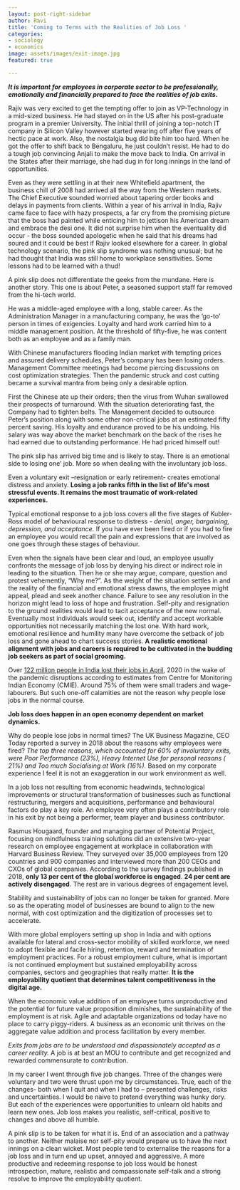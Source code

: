 ```yaml
---
layout: post-right-sidebar
author: Ravi
title: 'Coming to Terms with the Realities of Job Loss '
categories:
- sociology
- economics
image: assets/images/exit-image.jpg
featured: true

---
```

**_It is important for employees in corporate sector to be professionally, emotionally and financially prepared to face the realities of job exits._**

Rajiv was very excited to get the tempting offer to join as VP-Technology in a mid-sized business. He had stayed on in the US after his post-graduate program in a premier University. The initial thrill of joining a top-notch IT company in Silicon Valley however started wearing off after five years of hectic pace at work. Also, the nostalgia bug did bite him too hard. When he got the offer to shift back to Bengaluru, he just couldn’t resist. He had to do a tough job convincing Anjali to make the move back to India. On arrival in the States after their marriage, she had dug in for long innings in the land of opportunities.

Even as they were settling in at their new Whitefield apartment, the business chill of 2008 had arrived all the way from the Western markets. The Chief Executive sounded worried about tapering order books and delays in payments from clients. Within a year of his arrival in India, Rajiv came face to face with hazy prospects, a far cry from the promising picture that the boss had painted while enticing him to jettison his American dream and embrace the desi one. It did not surprise him when the eventuality did occur - the boss sounded apologetic when he said that his dreams had soured and it could be best if Rajiv looked elsewhere for a career. In global technology scenario, the pink slip syndrome was nothing unusual; but he had thought that India was still home to workplace sensitivities. Some lessons had to be learned with a thud!

A pink slip does not differentiate the geeks from the mundane. Here is another story. This one is about Peter, a seasoned support staff far removed from the hi-tech world.

He was a middle-aged employee with a long, stable career. As the Administration Manager in a manufacturing company, he was the ‘go-to’ person in times of exigencies. Loyalty and hard work carried him to a middle management position. At the threshold of fifty-five, he was content both as an employee and as a family man.

With Chinese manufacturers flooding Indian market with tempting prices and assured delivery schedules, Peter’s company has been losing orders. Management Committee meetings had become piercing discussions on cost optimization strategies. Then the pandemic struck and cost cutting became a survival mantra from being only a desirable option.

First the Chinese ate up their orders; then the virus from Wuhan swallowed their prospects of turnaround. With the situation deteriorating fast, the Company had to tighten belts. The Management decided to outsource Peter’s position along with some other non-critical jobs at an estimated fifty percent saving. His loyalty and endurance proved to be his undoing. His salary was way above the market benchmark on the back of the rises he had earned due to outstanding performance. He had priced himself out!

The pink slip has arrived big time and is likely to stay. There is an emotional side to losing one’ job. More so when dealing with the involuntary job loss.

Even a voluntary exit –resignation or early retirement- creates emotional distress and anxiety. **Losing a job ranks fifth in the list of life's most stressful events. It remains the most traumatic of work-related experiences.**

Typical emotional response to a job loss covers all the five stages of Kubler-Ross model of behavioural response to distress - _denial, anger, bargaining, depression, and acceptance._ If you have ever been fired or if you had to fire an employee you would recall the pain and expressions that are involved as one goes through these stages of behaviour.

Even when the signals have been clear and loud, an employee usually confronts the message of job loss by denying his direct or indirect role in leading to the situation. Then he or she may argue, compare, question and protest vehemently, “Why me?”. As the weight of the situation settles in and the reality of the financial and emotional stress dawns, the employee might appeal, plead and seek another chance. Failure to see any resolution in the horizon might lead to loss of hope and frustration. Self-pity and resignation to the ground realities would lead to tacit acceptance of the new normal. Eventually most individuals would seek out, identify and accept workable opportunities not necessarily matching the lost one. With hard work, emotional resilience and humility many have overcome the setback of job loss and gone ahead to chart success stories. **A realistic emotional alignment with jobs and careers is required to be cultivated in the budding job seekers as part of social grooming.**

Over [122 million people in India lost their jobs in April](https://www.thehindu.com/business/indias-unemployment-rate-rises-to-2711-amid-covid-19-crisis-cmie/article31511006.ece), 2020 in the wake of the pandemic disruptions according to estimates from Centre for Monitoring Indian Economy (CMIE). Around 75% of them were small traders and wage-labourers. But such one-off calamities are not the reason why people lose jobs in the normal course.

**Job loss does happen in an open economy dependent on market dynamics.**

Why do people lose jobs in normal times? The UK Business Magazine, CEO Today reported a survey in 2018 about the reasons why employees were fired? _The top three reasons, which accounted for 60% of involuntary exits, were Poor Performance (23%), Heavy Internet Use for personal reasons ( 21%) and Too much Socialising at Work (16%)._ Based on my corporate experience I feel it is not an exaggeration in our work environment as well.

In a job loss not resulting from economic headwinds, technological improvements or structural transformation of businesses such as functional restructuring, mergers and acquisitions, performance and behavioural factors do play a key role. An employee very often plays a contributory role in his exit by not being a performer, team player and business contributor.

Rasmus Hougaard, founder and managing partner of Potential Project, focusing on mindfulness training solutions did an extensive two-year research on employee engagement at workplace in collaboration with Harvard Business Review. They surveyed over 35,000 employees from 120 countries and 900 companies and interviewed more than 200 CEOs and CXOs of global companies. According to the survey findings published in 2018, **only 13 per cent of the global workforce is engaged**. **24 per cent are actively disengaged**. The rest are in various degrees of engagement level.

Stability and sustainability of jobs can no longer be taken for granted. More so as the operating model of businesses are bound to align to the new normal, with cost optimization and the digitization of processes set to accelerate.

With more global employers setting up shop in India and with options available for lateral and cross-sector mobility of skilled workforce, we need to adopt flexible and facile hiring, retention, reward and termination of employment practices. For a robust employment culture, what is important is not continued employment but sustained employability across companies, sectors and geographies that really matter. **It is the employability quotient that determines talent competitiveness in the digital age.**

When the economic value addition of an employee turns unproductive and the potential for future value proposition diminishes, the sustainability of the employment is at risk. Agile and adaptable organizations od today have no place to carry piggy-riders. A business as an economic unit thrives on the aggregate value addition and process facilitation by every member.

_Exits from jobs are to be understood and dispassionately accepted as a career reality._ A job is at best an MOU to contribute and get recognized and rewarded commensurate to contribution.

In my career I went through five job changes. Three of the changes were voluntary and two were thrust upon me by circumstances. True, each of the changes- both when I quit and when I had to – presented challenges, risks and uncertainties. I would be naive to pretend everything was hunky dory. But each of the experiences were opportunities to unlearn old habits and learn new ones. Job loss makes you realistic, self-critical, positive to changes and above all humble.

A pink slip is to be taken for what it is. End of an association and a pathway to another. Neither malaise nor self-pity would prepare us to have the next innings on a clean wicket. Most people tend to externalise the reasons for a job loss and in turn end up upset, annoyed and aggressive. A more productive and redeeming response to job loss would be honest introspection, mature, realistic and compassionate self-talk and a strong resolve to improve the employability quotient.